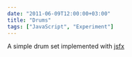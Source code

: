 ```yaml
---
date: "2011-06-09T12:00:00+03:00"
title: "Drums"
tags: ["JavaScript", "Experiment"]
---
```


A simple drum set implemented with <a href="/js/jsfx">jsfx</a>

<!--more-->

<style>
    .post {
        max-width: none;
        width: 800px;
        padding: 0;
    }
</style>
<canvas id="canvas"></canvas>
<script src="/lib/jsfx/audio.js"></script>
<script src="/lib/jsfx/jsfx.js"></script>
<script src="/lib/jsfx/jsfxlib.js"></script>

<script>
// canvas setup
var d=document,
    canvas = document.getElementById("canvas"),
    c=canvas,
    W=800,H=700;
    c.width = W,
    c.height = H,
    c = c.getContext("2d");

// Math function aliases
var cos=Math.cos,
    sin=Math.sin,
    abs=Math.abs,
    pow=Math.pow,
    sqrt=Math.sqrt,
    sgn=function(val) { return val >= 0 ? 1 : -1 },
    atan2=Math.atan2,
    rand=Math.random,
    TAU = 2*Math.PI;
    
letters = ['C', 'G', 'D', 'A', 'E', 'B', 'F#', 'C#', 'G#', 'D#', 'A#', 'F' ];
semis=[0, 7, 2, 9, 4, 11, 6, 1, 8, 3, 10, 5];
drums = [];

function calcFreq(semi, base){
    return 220*pow(2, base/12)*pow(2, semi/12);
}

function addDrums(octave, size, radius){
    for(var i = 12; i--;){
        var alpha = i * TAU / 12 - TAU/4,
            drum = {
                loc    : [W/2 + cos(alpha)*radius, H/2 - sin(alpha)*radius],
                radius : size,
                radius2 : size * size,
                name   : letters[i],
                hot    : 1.0,
                semi   : semis[i],
                freq   : calcFreq(semis[i], 4) * pow(2,octave)
            };
        drums.push(drum);
    }
};

addDrums(0, 60, 250);
addDrums(1, 30, 130);
baseSound = ["sine",0.0000,0.4130,0.0370,0.5500,2.2320,0.0420,135.0000,663.0000,2000.0000,0.0000,0.0000,0.0020,7.7844,0.0003,0.0000,0.0000,0.1000,0.0000,-0.0200,0.0016,0.0020,-0.0060,1.0000,-0.0060,0.0000,0.0000,0.0000];

function playSound( drum, alpha, dist ){
    drum.hot = 1.0;

    alpha = 1 - abs(alpha)/TAU;

    var params = jsfxlib.arrayToParams(baseSound);
    
    var distf = 1-sqrt( dist / drum.radius2 );
    
    params.MasterVolume = 0.2 * sqrt(distf) + 0.1;
    params.StartFrequency = drum.freq + drum.freq * rand() * 0.001;  
    params.SustainTime = 0.1 * distf + 0.01;
    params.DecayTime = 0.5 * distf + 0.01;
    
    //params.VibratoDepth = 0.01;
    //params.VibratoFrequency = 7*(1-distf);
    
    var data = jsfx.generate(params),
        wave = audio.make(data);
    delete data;
    wave.play();
    wave.addEventListener("ended", function(){ delete wave; }); // protect from gc
}

function drawDrum(c, drum){
    c.fillStyle = "hsla(" + (drum.semi*360/12) + ", 70%, " + (70 + drum.hot*30) + "%, 1.0)";
    
    drum.hot -= 0.1;
    if(drum.hot < 0)
        drum.hot = 0;
        
    
    c.beginPath();
    c.arc(drum.loc[0], drum.loc[1], drum.radius, 0, TAU, 0);
    c.closePath();
    
    c.fill();
    
    c.fillStyle = "#232";
    c.font = "15pt Georgia";
    c.fillText( drum.name, drum.loc[0]-7, drum.loc[1]+7);
};


render = function(){
    // Background
    c.fillStyle="#efe";
    c.fillRect(0,0,W,H);
    c.fillStyle="#000";
    c.strokeStyle="#000";   
    
    for(var i = drums.length; i--;)
        drawDrum(c, drums[i]);
    
    c.fillStyle = "#111";
    c.font = "20pt Georgia";
    c.fillText( "dx", -20+W/2, 10+H/2);
}

doclick = function(loc){
    for(var i = drums.length; i--;){
        var drum = drums[i],
            dx = drum.loc[0] - loc[0],
            dy = drum.loc[1] - loc[1],
            dist = dx * dx + dy * dy;
        if( dist < drum.radius2 ){
            playSound( drum, atan2(dx, -dy), dist);
        }
    }
}

window.requestAnimFrame = 
    window.requestAnimationFrame       || 
    window.webkitRequestAnimationFrame || 
    window.mozRequestAnimationFrame    || 
    window.oRequestAnimationFrame      || 
    window.msRequestAnimationFrame     || 
    function(callback, element){ window.setTimeout(callback, 1000 / 60); };

off = [canvas.offsetLeft, canvas.offsetTop];
canvas.onmousemove = function(e){ M = [ e.clientX - off[0], e.pageY - off[1]];};
canvas.onclick = function(e){ doclick([ e.clientX - off[0], e.pageY - off[1]])};

(function _animation_loop_(){
    render();
    requestAnimFrame(_animation_loop_);
})();
</script>

